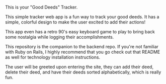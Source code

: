 This is your "Good Deeds" Tracker.

This simple tracker web app is a fun way to track your good deeds. It has a simple, colorful design to make the user excited to add their actions! 

This app even has a retro 90's easy keyboard game to play to bring back some nostalgia while logging their accomplishments. 

This repository is the companion to the backend repo. If you're not familiar with Ruby on Rails, I highly recommend that you go check out that README as well for technology installation instructions.

The user will be greeted upon entering the site, they can add their deed, delete their deed, and have their deeds sorted alphabetically, which is really fun.

